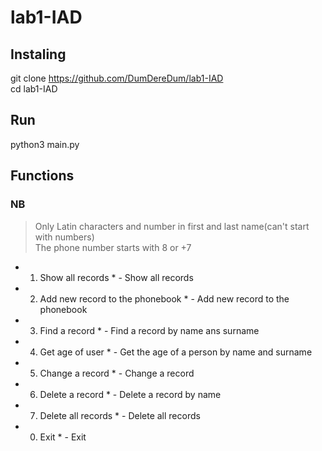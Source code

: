 # lab1-IAD
## Instaling
git clone https://github.com/DumDereDum/lab1-IAD <br>
cd lab1-IAD
## Run
python3 main.py
## Functions
### NB
> Only Latin characters and number in first and last name(can't start with numbers)<br>
> The phone number starts with 8 or +7<br>

* 1. Show all records * - Show all records
* 2. Add new record to the phonebook * - Add new record to the phonebook
* 3. Find a record * - Find a record by name ans surname
* 4. Get age of user * - Get the age of a person by name and surname
* 5. Change a record * - Change a record
* 6. Delete a record * - Delete a record by name
* 7. Delete all records * - Delete all records
* 0. Exit * - Exit
